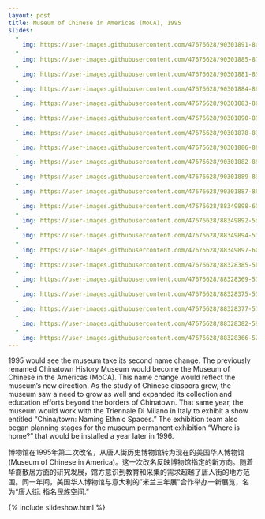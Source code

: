 ```yaml
---
layout: post
title: Museum of Chinese in Americas (MoCA), 1995
slides:
  -
    img: https://user-images.githubusercontent.com/47676628/90301891-8a869280-de70-11ea-893a-dabd861389c1.jpg
  -
    img: https://user-images.githubusercontent.com/47676628/90301885-878ba200-de70-11ea-8c78-aca410191ab7.jpg
  -
    img: https://user-images.githubusercontent.com/47676628/90301881-85294800-de70-11ea-8312-e47573a22a10.jpg
  -
    img: https://user-images.githubusercontent.com/47676628/90301884-86f30b80-de70-11ea-933c-e3d12ea19a9f.jpg
  -
    img: https://user-images.githubusercontent.com/47676628/90301883-86f30b80-de70-11ea-924e-a78e5c95c65f.jpg
  -
    img: https://user-images.githubusercontent.com/47676628/90301890-89edfc00-de70-11ea-9b4b-95b6417f628e.jpg
  -
    img: https://user-images.githubusercontent.com/47676628/90301878-83f81b00-de70-11ea-9136-9e379673a7a5.jpg
  -
    img: https://user-images.githubusercontent.com/47676628/90301886-88243880-de70-11ea-8696-024e449d464d.jpg
  -
    img: https://user-images.githubusercontent.com/47676628/90301882-85c1de80-de70-11ea-819c-4b29cf89d719.jpg
  -
    img: https://user-images.githubusercontent.com/47676628/90301889-89556580-de70-11ea-8501-f0d0aed556bb.jpg
  -
    img: https://user-images.githubusercontent.com/47676628/90301887-88bccf00-de70-11ea-9a9b-0786af78f137.jpg
  -
    img: https://user-images.githubusercontent.com/47676628/88349898-60cdc600-cd1f-11ea-892e-aa95379ec703.jpg
  -
    img: https://user-images.githubusercontent.com/47676628/88349892-5dd2d580-cd1f-11ea-9845-5d7d232fbd91.jpg
  -
    img: https://user-images.githubusercontent.com/47676628/88349894-5f9c9900-cd1f-11ea-933a-a0cafcc3a9d0.jpg
  -
    img: https://user-images.githubusercontent.com/47676628/88349897-60352f80-cd1f-11ea-8f7e-66a184c09895.jpg
  -
    img: https://user-images.githubusercontent.com/47676628/88328385-5b0fba80-ccf6-11ea-8cd9-377b87a63a0f.jpg
  -
    img: https://user-images.githubusercontent.com/47676628/88328369-53e8ac80-ccf6-11ea-8e68-e1e140abffd9.jpg
  -
    img: https://user-images.githubusercontent.com/47676628/88328375-55b27000-ccf6-11ea-8cb9-b71a514d7f8a.jpg
  -
    img: https://user-images.githubusercontent.com/47676628/88328377-577c3380-ccf6-11ea-8bfb-7b86695f68fd.jpg
  -
    img: https://user-images.githubusercontent.com/47676628/88328382-5945f700-ccf6-11ea-8b1a-aa60c5f8b5f2.jpg
  -
    img: https://user-images.githubusercontent.com/47676628/88328366-521ee900-ccf6-11ea-98fa-2073b7784b0c.jpg
---
```


1995 would see the museum take its second name change.  The previously renamed Chinatown History Museum would become the Museum of Chinese in the Americas (MoCA).  This name change would reflect the museum’s new direction.  As the study of Chinese diaspora grew, the museum saw a need to grow as well and expanded its collection and education efforts beyond the borders of Chinatown. That same year, the museum would work with the Triennale Di Milano in Italy to exhibit a show entitled “China/town: Naming Ethnic Spaces.”  The exhibition team also began planning stages for the museum permanent exhibition “Where is home?” that would be installed a year later in 1996.  

博物馆在1995年第二次改名，从唐人街历史博物馆转为现在的美国华人博物馆(Museum of Chinese in America)。这一次改名反映博物馆指定的新方向。随着华裔散居方面的研究发展，馆方意识到教育和采集的需求超越了唐人街的地方范围。同一年间，美国华人博物馆与意大利的”米兰三年展"合作举办一新展览，名为“唐人街: 指名民族空间.”

{% include slideshow.html %}



